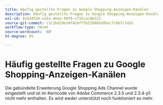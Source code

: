 ```yaml
---
title: Häufig gestellte Fragen zu Google Shopping-Anzeigen-Kanälen
description: Häufig gestellte Fragen zu Google Shopping-Anzeigen-Kanälen
exl-id: 8cb24fa9-ce2a-4e5a-99f0-cf15cac86323
source-git-commit: c1c2bd29e14f4cbfffb235801e95ec7cbb7c7a55
workflow-type: tm+mt
source-wordcount: '48'
ht-degree: 0%

---
```


# Häufig gestellte Fragen zu Google Shopping-Anzeigen-Kanälen

Die gebündelte Erweiterung Google Shopping Ads Channel wurde eingestellt und ist im Kerncode von Adobe Commerce 2.3.5 und 2.3.4-p1 nicht mehr enthalten. Es wird weder unterstützt noch funktioniert es mehr.
